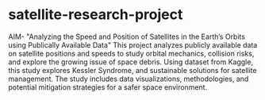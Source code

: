 # satellite-research-project
AIM- "Analyzing the Speed and Position of Satellites in the Earth’s Orbits using Publically Available Data"
This project analyzes publicly available data on satellite positions and speeds to study orbital mechanics, collision risks, and explore the growing issue of space debris. 
Using dataset from Kaggle, this study explores Kessler Syndrome, and sustainable solutions for satellite management. 
The study includes data visualizations, methodologies, and potential mitigation strategies for a safer space environment. 
